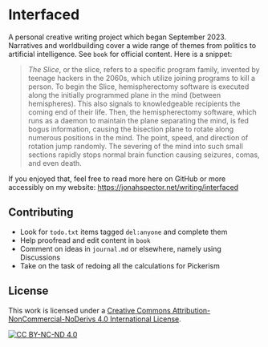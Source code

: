 # Interfaced

A personal creative writing project which began September 2023. Narratives and
worldbuilding cover a wide range of themes from politics to artificial
intelligence. See `book` for official content. Here is a snippet:

> *The Slice*, or the slice, refers to a specific program family, invented by
> teenage hackers in the 2060s, which utilize joining programs to kill a person.
> To begin the Slice, hemispherectomy software is executed along the initially
> programmed plane in the mind (between hemispheres). This also signals to
> knowledgeable recipients the coming end of their life. Then, the
> hemispherectomy software, which runs as a daemon to maintain the plane
> separating the mind, is fed bogus information, causing the bisection plane to
> rotate along numerous positions in the mind. The point, speed, and direction
> of rotation jump randomly. The severing of the mind into such small sections
> rapidly stops normal brain function causing seizures, comas, and even death.

If you enjoyed that, feel free to read more here on GitHub or more accessibly on
my website: <https://jonahspector.net/writing/interfaced>

## Contributing

* Look for `todo.txt` items tagged `del:anyone` and complete them
* Help proofread and edit content in `book`
* Comment on ideas in `journal.md` or elsewhere, namely using Discussions
* Take on the task of redoing all the calculations for Pickerism

## License

This work is licensed under a [Creative Commons
Attribution-NonCommercial-NoDerivs 4.0 International License][cc-by-nc-nd].

[![CC BY-NC-ND 4.0][cc-by-nc-nd-image]][cc-by-nc-nd]

[cc-by-nc-nd]: http://creativecommons.org/licenses/by-nc-nd/4.0/
[cc-by-nc-nd-image]: https://licensebuttons.net/l/by-nc-nd/4.0/88x31.png
